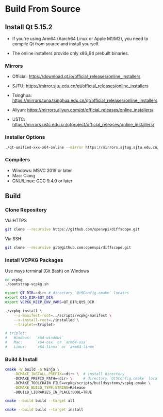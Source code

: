 # Build From Source

## Install Qt 5.15.2

+ If you're using Arm64 (Aarch64 Linux or Apple M1/M2), you need to compile Qt from source and install yourself.

+ The online installers provide only x86_64 prebuilt binaries.

### Mirrors

+ Official: https://download.qt.io/official_releases/online_installers

+ SJTU: https://mirror.sjtu.edu.cn/qt/official_releases/online_installers

+ Tsinghua: https://mirrors.tuna.tsinghua.edu.cn/qt/official_releases/online_installers

+ Aliyun: https://mirrors.aliyun.com/qt/official_releases/online_installers/

+ USTC: https://mirrors.ustc.edu.cn/qtproject/official_releases/online_installers/

### Installer Options

```sh
./qt-unified-xxx-x64-online --mirror https://mirrors.sjtug.sjtu.edu.cn/qt
```

### Compilers

+ Windows: MSVC 2019 or later
+ Mac: Clang
+ GNU/Linux: GCC 9.4.0 or later

## Build

### Clone Repository

Via HTTPS
```sh
git clone --recursive https://github.com/openvpi/diffscope.git
```

Via SSH
```sh
git clone --recursive git@github.com:openvpi/diffscope.git
```

### Install VCPKG Packages

Use msys terminal (Git Bash) on Windows

```sh
cd vcpkg
./bootstrap-vcpkg.sh

export QT_DIR=<dir> # directory `Qt5Config.cmake` locates
export Qt5_DIR=$QT_DIR
export VCPKG_KEEP_ENV_VARS=QT_DIR;Qt5_DIR

./vcpkg install \
    --x-manifest-root=../scripts/vcpkg-manifest \
    --x-install-root=./installed \
    --triplet=<triplet>

# triplet:
#   Windows:  `x64-windows` 
#   Mac:      `x64-osx` or `arm64-osx`
#   Linux:    `x64-linux` or `arm64-linux`
```

### Build & Install

```sh
cmake -B build -G Ninja \
    -DCMAKE_INSTALL_PREFIX=<dir> \  # install directory
    -DCMAKE_PREFIX_PATH=<dir> \     # directory `Qt5Config.cmake` locates
    -DCMAKE_TOOLCHAIN_FILE=vcpkg/scripts/buildsystems/vcpkg.cmake \
    -DCMAKE_BUILD_TYPE:STRING=Release
    -DBUILD_LIBRARIES_IN_PLACE:BOOL=TRUE

cmake --build build --target all

cmake --build build --target install
```